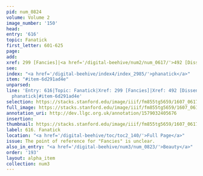 ```yaml
---
pid: num_0824
volume: Volume 2
image_number: '150'
head:
entry: '616'
topic: Fanatick
first_letter: 601-625
page:
add:
xref: 299 [Fancies]|<a href='/digital-beehive/num2/num_0617/'>492 [Dissenters]</a>
see:
index: "<a href='/digital-beehive/index4/index_2985/'>phanatick</a>"
item: "#item-6d291ad4e"
unparsed:
line: 'Entry: 616|Topic: Fanatick|Xref: 299 [Fancies]|Xref: 492 [Dissenters]|Index:
  phanatick|#item-6d291ad4e'
selection: https://stacks.stanford.edu/image/iiif/fm855tg5659/1607_0617/913,3513,2741,535/full/0/default.jpg
full_image: https://stacks.stanford.edu/image/iiif/fm855tg5659/1607_0617/full/full/0/default.jpg
annotation_uri: http://dev.llgc.org.uk/annotation/1579032405676
insertion:
thumbnail: https://stacks.stanford.edu/image/iiif/fm855tg5659/1607_0617/913,3513,600,180/250,/0/default.jpg
label: 616. Fanatick
location: "<a href='/digital-beehive/toc/toc2_140/'>Full Page</a>"
issue: The point of reference for "Fancies" is unclear.
also_in_entry: "<a href='/digital-beehive/num3/num_0823/'>Beauty</a>"
order: '193'
layout: alpha_item
collection: num3
---
```

